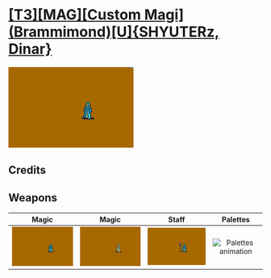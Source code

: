 # [\[T3\]\[MAG\]\[Custom Magi\]\(Brammimond\)\[U\]{SHYUTERz, Dinar}](./)

<img src="./6.%20Magic/Magic_000.png" alt="[T3][MAG][Custom Magi](Brammimond)[U]{SHYUTERz, Dinar} standing" />

## Credits



## Weapons


|Magic |Magic |Staff |Palettes |
|  :---: | :---: | :---: | :---: |
| <img alt="Magic animation" src="./6.%20Magic/Magic.gif" /> | <img alt="Magic animation" src="./6.%20Magic%20(Too%20Much%20OAM)/Magic.gif" /> | <img alt="Staff animation" src="./7.%20Staff/Staff.gif" /> | <img alt="Palettes animation" src="./Palettes/Palettes.gif" /> |
